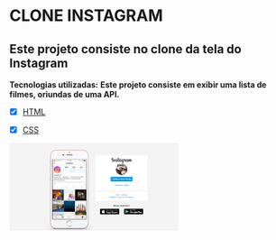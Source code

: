 
# CLONE INSTAGRAM

## Este projeto consiste no clone da tela do Instagram


**Tecnologias utilizadas:**
**Este projeto consiste em exibir uma lista de filmes, oriundas de uma API.**
- [x] [HTML](https://developer.mozilla.org/pt-BR/docs/Web/HTML)
- [x] [CSS](https://developer.mozilla.org/pt-BR/docs/Web/CSS)


<img src="https://github.com/wesleyorrr/-Instagram--clone/blob/main/tela.png" width="300" />
